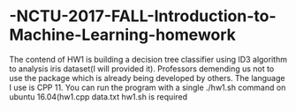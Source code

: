 # -NCTU-2017-FALL-Introduction-to-Machine-Learning-homework
The contend of HW1 is building a decision tree classifier using ID3 algorithm to analysis iris dataset(I will provided it). Professors demending us not to use the package which is already being developed by others. The language I use is CPP 11. You can run the program with a single ./hw1.sh command on ubuntu 16.04(hw1.cpp data.txt hw1.sh is required
